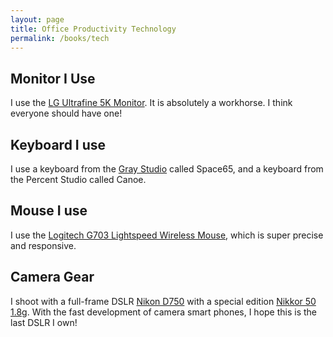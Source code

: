 ```yaml
---
layout: page
title: Office Productivity Technology
permalink: /books/tech
---
```


## Monitor I Use
I use the [LG Ultrafine 5K Monitor](https://amzn.to/375qd7m). It is absolutely a workhorse. I think everyone should have one!

## Keyboard I use
I use a keyboard from the [Gray Studio](https://graystudio.club) called Space65, and a keyboard from the Percent Studio called Canoe.

## Mouse I use
I use the [Logitech G703 Lightspeed Wireless Mouse](https://amzn.to/2ZizR3P), which is super precise and responsive.

## Camera Gear
I shoot with a full-frame DSLR [Nikon D750](https://amzn.to/2PQTTz3) with a special edition [Nikkor 50 1.8g](https://amzn.to/2Qj2A4g). With the fast development of camera smart phones, I hope this is the last DSLR I own!
